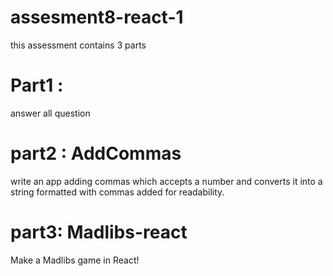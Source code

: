 # assesment8-react-1
this assessment contains 3 parts
# Part1 :
answer all question
# part2 : AddCommas
write an app adding commas which accepts a number and converts it into a string formatted with commas added for readability.
# part3: Madlibs-react
Make a Madlibs game in React!
